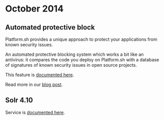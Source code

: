 # October 2014

## Automated protective block

Platform.sh provides a unique approach to protect your applications from known security issues.

An automated protective blocking system which works a bit like an antivirus: it compares the code you deploy on Platform.sh with a database of signatures of known security issues in open source projects. 

This feature is [documented here](https://docs.platform.sh/development/protective-block.html).

Read more in our [blog post](https://platform.sh/2014/10/21/protecting-your-apps/).

## Solr 4.10

Service is [documented here](https://docs.platform.sh/configuration/services/solr.html).